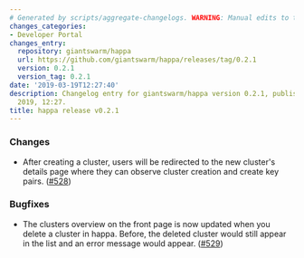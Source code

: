 ```yaml
---
# Generated by scripts/aggregate-changelogs. WARNING: Manual edits to this files will be overwritten.
changes_categories:
- Developer Portal
changes_entry:
  repository: giantswarm/happa
  url: https://github.com/giantswarm/happa/releases/tag/0.2.1
  version: 0.2.1
  version_tag: 0.2.1
date: '2019-03-19T12:27:40'
description: Changelog entry for giantswarm/happa version 0.2.1, published on 19 March
  2019, 12:27.
title: happa release v0.2.1
---
```


### Changes

- After creating a cluster, users will be redirected to the new cluster's details page where they can observe cluster creation and create key pairs. ([#528](https://github.com/giantswarm/happa/pull/528))

### Bugfixes

- The clusters overview on the front page is now updated when you delete a cluster in happa. Before, the deleted cluster would still appear in the list and an error message would appear. ([#529](https://github.com/giantswarm/happa/pull/529))
